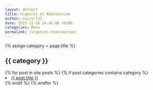 ```yaml
---
layout: default
title: Urgences et Réanimation
author: nairolf32
date: 2021-11-26 14:45:00 +0100
categories: Menu
permalink: /urgences-réanimation/
---
```


{% assign category = page.title %}

<h2>{{ category }}</h2>
{% for post in site.posts %}
{% if post.categories contains category %}
<li> <a href="{{ post.url | relative_url }}">{{ post.title }}</a></li>
{% endif %}
{% endfor %}
